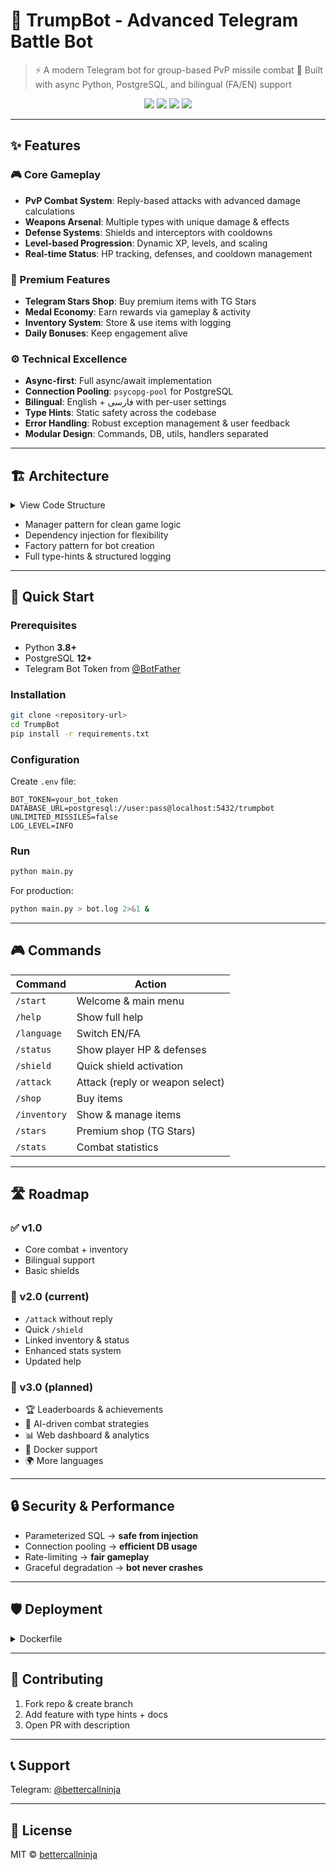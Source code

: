 # 🦅 TrumpBot - Advanced Telegram Battle Bot

> ⚡ A modern Telegram bot for group-based PvP missile combat
> 🚀 Built with async Python, PostgreSQL, and bilingual (FA/EN) support


<p align="center">
  <a href="https://www.python.org/"><img src="https://img.shields.io/badge/Python-3.13-blue?logo=python"></a>
  <a href="https://www.postgresql.org/"><img src="https://img.shields.io/badge/Postgres-12+-blue?logo=postgresql"></a>
  <a href="LICENSE"><img src="https://img.shields.io/badge/License-MIT-green"></a>
  <img src="https://img.shields.io/github/stars/bettercallninja/TrumpBot?style=social">
</p>

---

## ✨ Features

### 🎮 Core Gameplay
- **PvP Combat System**: Reply-based attacks with advanced damage calculations
- **Weapons Arsenal**: Multiple types with unique damage & effects
- **Defense Systems**: Shields and interceptors with cooldowns
- **Level-based Progression**: Dynamic XP, levels, and scaling
- **Real-time Status**: HP tracking, defenses, and cooldown management

### 💎 Premium Features
- **Telegram Stars Shop**: Buy premium items with TG Stars
- **Medal Economy**: Earn rewards via gameplay & activity
- **Inventory System**: Store & use items with logging
- **Daily Bonuses**: Keep engagement alive

### ⚙️ Technical Excellence
- **Async-first**: Full async/await implementation
- **Connection Pooling**: `psycopg-pool` for PostgreSQL
- **Bilingual**: English + فارسی with per-user settings
- **Type Hints**: Static safety across the codebase
- **Error Handling**: Robust exception management & user feedback
- **Modular Design**: Commands, DB, utils, handlers separated

---

## 🏗 Architecture

<details>
<summary>View Code Structure</summary>

```tree
TrumpBot/
 ├── main.py
 ├── src/
 │   ├── app.py
 │   ├── commands/       # attack, general, status, ...
 │   ├── config/         # BotConfig, items
 │   ├── database/       # DBManager with pooling
 │   ├── handlers/       # event handlers
 │   ├── utils/          # helpers, translations
 │   └── __init__.py
 ├── pyproject.toml
 └── README.md
```
</details>

- Manager pattern for clean game logic
- Dependency injection for flexibility
- Factory pattern for bot creation
- Full type-hints & structured logging

---

## 🚀 Quick Start

### Prerequisites
- Python **3.8+**
- PostgreSQL **12+**
- Telegram Bot Token from [@BotFather](https://t.me/BotFather)

### Installation
```bash
git clone <repository-url>
cd TrumpBot
pip install -r requirements.txt
```

### Configuration
Create `.env` file:
```env
BOT_TOKEN=your_bot_token
DATABASE_URL=postgresql://user:pass@localhost:5432/trumpbot
UNLIMITED_MISSILES=false
LOG_LEVEL=INFO
```

### Run
```bash
python main.py
```

For production:
```bash
python main.py > bot.log 2>&1 &
```

---

## 🎮 Commands

| Command      | Action                          |
|--------------|---------------------------------|
| `/start`     | Welcome & main menu             |
| `/help`      | Show full help                  |
| `/language`  | Switch EN/FA                    |
| `/status`    | Show player HP & defenses       |
| `/shield`    | Quick shield activation         |
| `/attack`    | Attack (reply or weapon select) |
| `/shop`      | Buy items                       |
| `/inventory` | Show & manage items             |
| `/stars`     | Premium shop (TG Stars)         |
| `/stats`     | Combat statistics               |

---

## 🛣 Roadmap

### ✅ v1.0
- Core combat + inventory
- Bilingual support
- Basic shields

### 🎉 v2.0 (current)
- `/attack` without reply
- Quick `/shield`
- Linked inventory & status
- Enhanced stats system
- Updated help

### 📌 v3.0 (planned)
- 🏆 Leaderboards & achievements
- 🤖 AI-driven combat strategies
- 📊 Web dashboard & analytics
- 🐳 Docker support
- 🌍 More languages

---

## 🔒 Security & Performance

- Parameterized SQL → **safe from injection**
- Connection pooling → **efficient DB usage**
- Rate-limiting → **fair gameplay**
- Graceful degradation → **bot never crashes**

---

## 🛡 Deployment

<details>
<summary>Dockerfile</summary>

```dockerfile
FROM python:3.11-slim
WORKDIR /app
COPY requirements.txt .
RUN pip install -r requirements.txt
COPY . .
CMD ["python", "main.py"]
```
</details>

---

## 🤝 Contributing

1. Fork repo & create branch
2. Add feature with type hints + docs
3. Open PR with description

---

## 📞 Support

Telegram: [@bettercallninja](https://t.me/bettercallninja)

---

## 📜 License

MIT © [bettercallninja](https://github.com/bettercallninja)